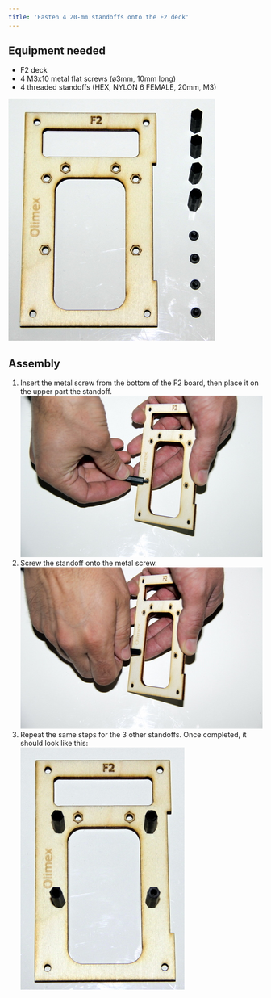```yaml
---
title: 'Fasten 4 20-mm standoffs onto the F2 deck'
---
```


## Equipment needed

* F2 deck
* 4 M3x10 metal flat screws \(ø3mm, 10mm long\)
* 4 threaded standoffs \(HEX, NYLON 6 FEMALE, 20mm, M3\)

![](_MG_5218.JPG)

## Assembly

1. Insert the metal screw from the bottom of the F2 board, then place it on the upper part the standoff.   
    ![](_MG_5220.JPG)  
2. Screw the standoff onto the metal screw.    
    ![](_MG_5221.JPG)  
3. Repeat the same steps for the 3 other standoffs.  Once completed, it should look like this:  
    ![](_MG_5222.JPG)



